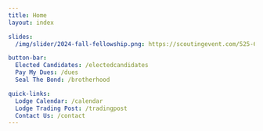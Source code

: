 ```yaml
---
title: Home
layout: index

slides:
  /img/slider/2024-fall-fellowship.png: https://scoutingevent.com/525-68803

button-bar:
  Elected Candidates: /electedcandidates
  Pay My Dues: /dues
  Seal The Bond: /brotherhood

quick-links:
  Lodge Calendar: /calendar
  Lodge Trading Post: /tradingpost
  Contact Us: /contact
---
```

